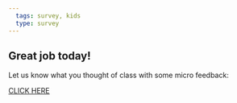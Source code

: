 ```yaml
---
  tags: survey, kids  
  type: survey
---
```


## Great job today!

Let us know what you thought of class with some micro feedback:

[CLICK HERE](https://docs.google.com/forms/d/1WT_ZCaZl3nlC3HZAM5_z82Yq7PwYiYrIFINgHBlVjTQ/viewform?usp=send_form)